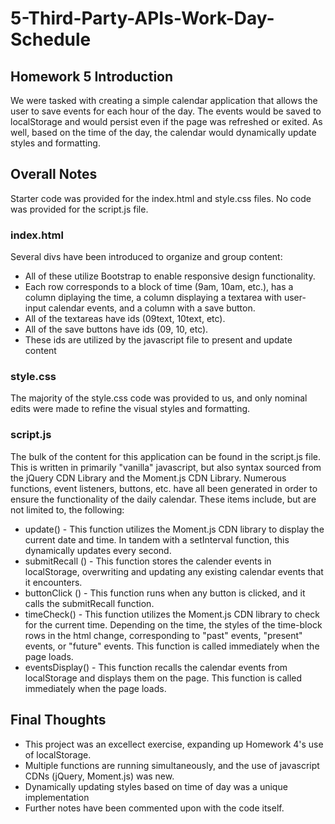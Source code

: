 # 5-Third-Party-APIs-Work-Day-Schedule

## Homework 5 Introduction
We were tasked with creating a simple calendar application that allows the user to save events for each hour of the day. The events would be saved to localStorage and would persist even if the page was refreshed or exited. As well, based on the time of the day, the calendar would dynamically update styles and formatting.

## Overall Notes

Starter code was provided for the index.html and style.css files. No code was provided for the script.js file.

### index.html
Several divs have been introduced to organize and group content:
- All of these utilize Bootstrap to enable responsive design functionality.
- Each row corresponds to a block of time (9am, 10am, etc.), has a column diplaying the time, a column displaying a textarea with user-input calendar events, and a column with a save button.
- All of the textareas have ids (09text, 10text, etc).
- All of the save buttons have ids (09, 10, etc).
- These ids are utilized by the javascript file to present and update content

### style.css
The majority of the style.css code was provided to us, and only nominal edits were made to refine the visual styles and formatting.

### script.js
The bulk of the content for this application can be found in the script.js file. This is written in primarily "vanilla" javascript, but also syntax sourced from the jQuery CDN Library and the Moment.js CDN Library. Numerous functions, event listeners, buttons, etc. have all been generated in order to ensure the functionality of the daily calendar. These items include, but are not limited to, the following:
- update() - This function utilizes the Moment.js CDN library to display the current date and time. In tandem with a setInterval function, this dynamically updates every second.
- submitRecall () - This function stores the calender events in localStorage, overwriting and updating any existing calendar events that it encounters.
- buttonClick () - This function runs when any button is clicked, and it calls the submitRecall function.
- timeCheck() - This function utilizes the Moment.js CDN library to check for the current time. Depending on the time, the styles of the time-block rows in the html change, corresponding to "past" events, "present" events, or "future" events. This function is called immediately when the page loads.
- eventsDisplay() - This function recalls the calendar events from localStorage and displays them on the page. This function is called immediately when the page loads.

## Final Thoughts
- This project was an excellect exercise, expanding up Homework 4's use of localStorage.
- Multiple functions are running simultaneously, and the use of javascript CDNs (jQuery, Moment.js) was new.
- Dynamically updating styles based on time of day was a unique implementation
- Further notes have been commented upon with the code itself.
